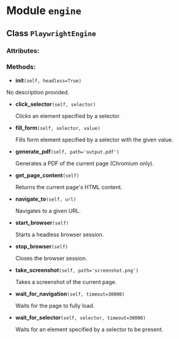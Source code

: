 # Module `engine`

## Class `PlaywrightEngine`

### Attributes:


### Methods:

- **__init__**`(self, headless=True)`

No description provided.

- **click_selector**`(self, selector)`

    Clicks an element specified by a selector.

- **fill_form**`(self, selector, value)`

    Fills form element specified by a selector with the given value.

- **generate_pdf**`(self, path='output.pdf')`

    Generates a PDF of the current page (Chromium only).

- **get_page_content**`(self)`

    Returns the current page's HTML content.

- **navigate_to**`(self, url)`

    Navigates to a given URL.

- **start_browser**`(self)`

    Starts a headless browser session.

- **stop_browser**`(self)`

    Closes the browser session.

- **take_screenshot**`(self, path='screenshot.png')`

    Takes a screenshot of the current page.

- **wait_for_navigation**`(self, timeout=30000)`

    Waits for the page to fully load.

- **wait_for_selector**`(self, selector, timeout=30000)`

    Waits for an element specified by a selector to be present.

